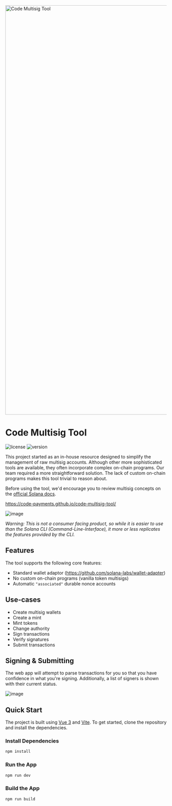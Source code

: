 <img width="1280" alt="Code Multisig Tool" src="https://github.com/code-payments/code-multisig-tool/assets/623790/59536c69-7af3-4f92-955d-85ca2ceb485e">

# Code Multisig Tool
![license][license-image]
![version][version-image]

[version-image]: https://img.shields.io/badge/version-0.2.0-blue.svg?style=flat
[license-image]: https://img.shields.io/badge/license-MIT-blue.svg?style=flat

This project started as an in-house resource designed to simplify the management of raw multisig accounts. Although other more sophisticated tools are available, they often incorporate complex on-chain programs. Our team required a more straightforward solution. The lack of custom on-chain programs makes this tool trivial to reason about.

Before using the tool, we'd encourage you to review multisig concepts on the [official Solana docs](https://spl.solana.com/token#multisig-usage).

https://code-payments.github.io/code-multisig-tool/

![image](https://github.com/code-wallet/multisig-tool/assets/623790/093512c1-822a-4da8-8d9f-5e18e3f9ca94)

*Warning: This is not a consumer facing product, so while it is easier to use than the Solana CLI (Command-Line-Interface), it more or less replicates the features provided by the CLI.*

## Features

The tool supports the following core features:

- Standard wallet adaptor (https://github.com/solana-labs/wallet-adapter)
- No custom on-chain programs (vanilla token multisigs)
- Automatic `"associated"` durable nonce accounts

## Use-cases

- Create multisig wallets
- Create a mint
- Mint tokens
- Change authority
- Sign transactions
- Verify signatures
- Submit transactions


## Signing & Submitting

The web app will attempt to parse transactions for you so that you have confidence in what you're signing. Additionally, a list of signers is shown with their current status.

![image](https://github.com/code-wallet/multisig-tool/assets/623790/b1f45009-1c39-48f8-995a-94a7b158a94e)


## Quick Start

The project is built using [Vue 3](https://v3.vuejs.org/) and [Vite](https://vitejs.dev/). To get started, clone the repository and install the dependencies.

### Install Dependencies

```bash
npm install
```

### Run the App

```bash
npm run dev
```

### Build the App

```bash
npm run build
```
